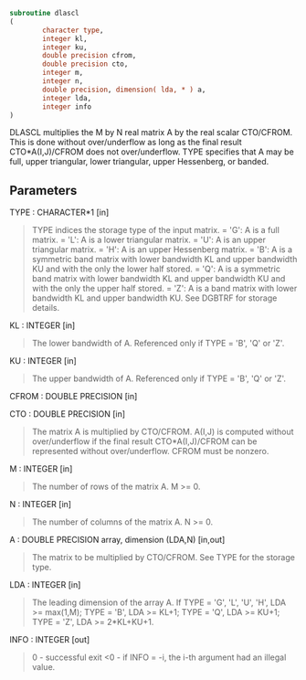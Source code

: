 ```fortran
subroutine dlascl
(
        character type,
        integer kl,
        integer ku,
        double precision cfrom,
        double precision cto,
        integer m,
        integer n,
        double precision, dimension( lda, * ) a,
        integer lda,
        integer info
)
```

DLASCL multiplies the M by N real matrix A by the real scalar
CTO/CFROM.  This is done without over/underflow as long as the final
result CTO*A(I,J)/CFROM does not over/underflow. TYPE specifies that
A may be full, upper triangular, lower triangular, upper Hessenberg,
or banded.

## Parameters
TYPE : CHARACTER*1 [in]
> TYPE indices the storage type of the input matrix.
> = 'G':  A is a full matrix.
> = 'L':  A is a lower triangular matrix.
> = 'U':  A is an upper triangular matrix.
> = 'H':  A is an upper Hessenberg matrix.
> = 'B':  A is a symmetric band matrix with lower bandwidth KL
> and upper bandwidth KU and with the only the lower
> half stored.
> = 'Q':  A is a symmetric band matrix with lower bandwidth KL
> and upper bandwidth KU and with the only the upper
> half stored.
> = 'Z':  A is a band matrix with lower bandwidth KL and upper
> bandwidth KU. See DGBTRF for storage details.

KL : INTEGER [in]
> The lower bandwidth of A.  Referenced only if TYPE = 'B',
> 'Q' or 'Z'.

KU : INTEGER [in]
> The upper bandwidth of A.  Referenced only if TYPE = 'B',
> 'Q' or 'Z'.

CFROM : DOUBLE PRECISION [in]

CTO : DOUBLE PRECISION [in]
> 
> The matrix A is multiplied by CTO/CFROM. A(I,J) is computed
> without over/underflow if the final result CTO*A(I,J)/CFROM
> can be represented without over/underflow.  CFROM must be
> nonzero.

M : INTEGER [in]
> The number of rows of the matrix A.  M >= 0.

N : INTEGER [in]
> The number of columns of the matrix A.  N >= 0.

A : DOUBLE PRECISION array, dimension (LDA,N) [in,out]
> The matrix to be multiplied by CTO/CFROM.  See TYPE for the
> storage type.

LDA : INTEGER [in]
> The leading dimension of the array A.
> If TYPE = 'G', 'L', 'U', 'H', LDA >= max(1,M);
> TYPE = 'B', LDA >= KL+1;
> TYPE = 'Q', LDA >= KU+1;
> TYPE = 'Z', LDA >= 2*KL+KU+1.

INFO : INTEGER [out]
> 0  - successful exit
> <0 - if INFO = -i, the i-th argument had an illegal value.
